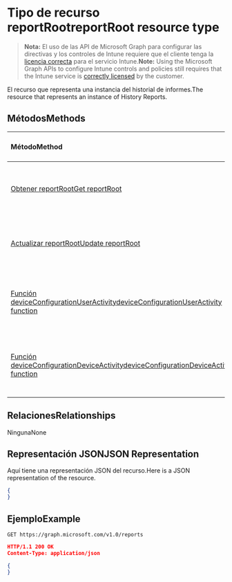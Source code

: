 # <a name="reportroot-resource-type"></a><span data-ttu-id="5fca8-101">Tipo de recurso reportRoot</span><span class="sxs-lookup"><span data-stu-id="5fca8-101">reportRoot resource type</span></span>

> <span data-ttu-id="5fca8-102">**Nota:** El uso de las API de Microsoft Graph para configurar las directivas y los controles de Intune requiere que el cliente tenga la [licencia correcta](https://go.microsoft.com/fwlink/?linkid=839381) para el servicio Intune.</span><span class="sxs-lookup"><span data-stu-id="5fca8-102">**Note:** Using the Microsoft Graph APIs to configure Intune controls and policies still requires that the Intune service is [correctly licensed](https://go.microsoft.com/fwlink/?linkid=839381) by the customer.</span></span>

<span data-ttu-id="5fca8-103">El recurso que representa una instancia del historial de informes.</span><span class="sxs-lookup"><span data-stu-id="5fca8-103">The resource that represents an instance of History Reports.</span></span>
## <a name="methods"></a><span data-ttu-id="5fca8-104">Métodos</span><span class="sxs-lookup"><span data-stu-id="5fca8-104">Methods</span></span>
|<span data-ttu-id="5fca8-105">Método</span><span class="sxs-lookup"><span data-stu-id="5fca8-105">Method</span></span>|<span data-ttu-id="5fca8-106">Tipo de valor devuelto</span><span class="sxs-lookup"><span data-stu-id="5fca8-106">Return Type</span></span>|<span data-ttu-id="5fca8-107">Descripción</span><span class="sxs-lookup"><span data-stu-id="5fca8-107">Description</span></span>|
|:---|:---|:---|
|[<span data-ttu-id="5fca8-108">Obtener reportRoot</span><span class="sxs-lookup"><span data-stu-id="5fca8-108">Get reportRoot</span></span>](../api/intune_deviceconfig_reportroot_get.md)|[<span data-ttu-id="5fca8-109">reportRoot</span><span class="sxs-lookup"><span data-stu-id="5fca8-109">reportRoot</span></span>](../resources/intune_deviceconfig_reportroot.md)|<span data-ttu-id="5fca8-110">Lea las propiedades y las relaciones del objeto [reportRoot](../resources/intune_deviceconfig_reportroot.md).</span><span class="sxs-lookup"><span data-stu-id="5fca8-110">Read properties and relationships of the [reportRoot](../resources/intune_deviceconfig_reportroot.md) object.</span></span>|
|[<span data-ttu-id="5fca8-111">Actualizar reportRoot</span><span class="sxs-lookup"><span data-stu-id="5fca8-111">Update reportRoot</span></span>](../api/intune_deviceconfig_reportroot_update.md)|[<span data-ttu-id="5fca8-112">reportRoot</span><span class="sxs-lookup"><span data-stu-id="5fca8-112">reportRoot</span></span>](../resources/intune_deviceconfig_reportroot.md)|<span data-ttu-id="5fca8-113">Actualice las propiedades de un objeto [reportRoot](../resources/intune_deviceconfig_reportroot.md).</span><span class="sxs-lookup"><span data-stu-id="5fca8-113">Update the properties of a [reportRoot](../resources/intune_deviceconfig_reportroot.md) object.</span></span>|
|[<span data-ttu-id="5fca8-114">Función deviceConfigurationUserActivity</span><span class="sxs-lookup"><span data-stu-id="5fca8-114">deviceConfigurationUserActivity function</span></span>](../api/intune_deviceconfig_reportroot_deviceconfigurationuseractivity.md)|[<span data-ttu-id="5fca8-115">report</span><span class="sxs-lookup"><span data-stu-id="5fca8-115">report</span></span>](../resources/intune_deviceconfig_report.md)|<span data-ttu-id="5fca8-116">Metadatos para el informe de actividad de usuario de configuración de dispositivo</span><span class="sxs-lookup"><span data-stu-id="5fca8-116">Metadata for the device configuration user activity report</span></span>|
|[<span data-ttu-id="5fca8-117">Función deviceConfigurationDeviceActivity</span><span class="sxs-lookup"><span data-stu-id="5fca8-117">deviceConfigurationDeviceActivity function</span></span>](../api/intune_deviceconfig_reportroot_deviceconfigurationdeviceactivity.md)|[<span data-ttu-id="5fca8-118">report</span><span class="sxs-lookup"><span data-stu-id="5fca8-118">report</span></span>](../resources/intune_deviceconfig_report.md)|<span data-ttu-id="5fca8-119">Metadatos para el informe de actividad de dispositivo de configuración de dispositivo</span><span class="sxs-lookup"><span data-stu-id="5fca8-119">Metadata for the device configuration device activity report</span></span>|

## <a name="relationships"></a><span data-ttu-id="5fca8-120">Relaciones</span><span class="sxs-lookup"><span data-stu-id="5fca8-120">Relationships</span></span>
<span data-ttu-id="5fca8-121">Ninguna</span><span class="sxs-lookup"><span data-stu-id="5fca8-121">None</span></span>
## <a name="json-representation"></a><span data-ttu-id="5fca8-122">Representación JSON</span><span class="sxs-lookup"><span data-stu-id="5fca8-122">JSON Representation</span></span>
<span data-ttu-id="5fca8-123">Aquí tiene una representación JSON del recurso.</span><span class="sxs-lookup"><span data-stu-id="5fca8-123">Here is a JSON representation of the resource.</span></span>
<!--{
  "blockType": "resource",
  "baseType": "microsoft.graph.entity",
  "@odata.type": "microsoft.graph.reportRoot"
}-->
``` json
{
}
```

## <a name="example"></a><span data-ttu-id="5fca8-124">Ejemplo</span><span class="sxs-lookup"><span data-stu-id="5fca8-124">Example</span></span>

<!--{"blockType": "request"}-->
```http
GET https://graph.microsoft.com/v1.0/reports
```

<!--{"blockType": "response", "truncated": true, "@odata.type": "microsoft.graph.reportRoot"}-->
```json
HTTP/1.1 200 OK
Content-Type: application/json

{
}
```
